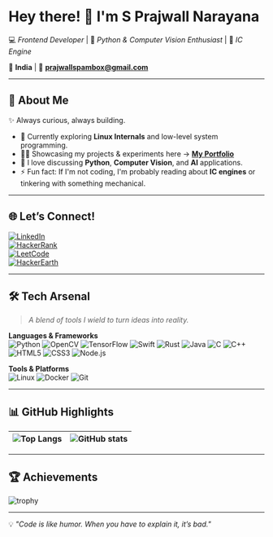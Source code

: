 # Hey there! 👋 I'm **S Prajwall Narayana**  
💻 *Frontend Developer* | 🐍 *Python & Computer Vision Enthusiast* | 🔧 *IC Engine*  

📍 **India** | 📧 **prajwallspambox@gmail.com**  

---

## 🚀 About Me  
✨ Always curious, always building.  
- 🌱 Currently exploring **Linux Internals** and low-level system programming.  
- 👨‍💻 Showcasing my projects & experiments here → [**My Portfolio**](https://developer1010x.github.io/S_Prajwall_Narayana/)  
- 💬 I love discussing **Python**, **Computer Vision**, and **AI** applications.  
- ⚡ Fun fact: If I'm not coding, I'm probably reading about **IC engines** or tinkering with something mechanical.  

---

## 🌐 Let’s Connect!  
[![LinkedIn](https://img.shields.io/badge/LinkedIn-blue?logo=linkedin&logoColor=white)](http://www.linkedin.com/in/sprajwallnarayana)  
[![HackerRank](https://img.shields.io/badge/HackerRank-2EC866?logo=hackerrank&logoColor=white)](https://www.hackerrank.com/prajwallspambox)  
[![LeetCode](https://img.shields.io/badge/LeetCode-orange?logo=leetcode&logoColor=white)](https://www.leetcode.com/fey3vm7irp)  
[![HackerEarth](https://img.shields.io/badge/HackerEarth-323754?logo=hackerearth&logoColor=white)](https://www.hackerearth.com/@prajwall1010x)  

---

## 🛠 Tech Arsenal  
> *A blend of tools I wield to turn ideas into reality.*

**Languages & Frameworks**  
![Python](https://img.shields.io/badge/Python-3776AB?logo=python&logoColor=white)
![OpenCV](https://img.shields.io/badge/OpenCV-27338e?logo=opencv&logoColor=white)
![TensorFlow](https://img.shields.io/badge/TensorFlow-FF6F00?logo=tensorflow&logoColor=white)
![Swift](https://img.shields.io/badge/Swift-FA7343?logo=swift&logoColor=white)
![Rust](https://img.shields.io/badge/Rust-000000?logo=rust&logoColor=white)
![Java](https://img.shields.io/badge/Java-007396?logo=java&logoColor=white)
![C](https://img.shields.io/badge/C-00599C?logo=c&logoColor=white)
![C++](https://img.shields.io/badge/C++-00599C?logo=cplusplus&logoColor=white)  
![HTML5](https://img.shields.io/badge/HTML5-E34F26?logo=html5&logoColor=white)
![CSS3](https://img.shields.io/badge/CSS3-1572B6?logo=css3&logoColor=white)
![Node.js](https://img.shields.io/badge/Node.js-339933?logo=node.js&logoColor=white)

**Tools & Platforms**  
![Linux](https://img.shields.io/badge/Linux-FCC624?logo=linux&logoColor=black)
![Docker](https://img.shields.io/badge/Docker-2496ED?logo=docker&logoColor=white)
![Git](https://img.shields.io/badge/Git-F05032?logo=git&logoColor=white)

---

## 📊 GitHub Highlights  
| ![Top Langs](https://github-readme-stats.vercel.app/api/top-langs/?username=developer1010x&layout=compact&theme=tokyonight) | ![GitHub stats](https://github-readme-stats.vercel.app/api?username=developer1010x&show_icons=true&theme=tokyonight) |
| --- | --- |

---

## 🏆 Achievements  
![trophy](https://github-profile-trophy.vercel.app/?username=developer1010x&theme=dracula&margin-w=15&margin-h=15)

---

💡 *"Code is like humor. When you have to explain it, it’s bad."*  
